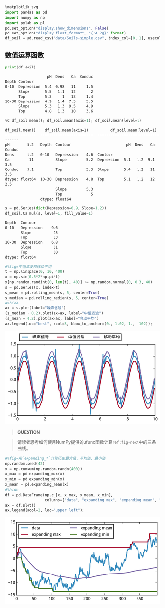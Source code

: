 

```python
%matplotlib_svg
import pandas as pd
import numpy as np
import pylab as pl
pd.set_option("display.show_dimensions", False)
pd.set_option("display.float_format", "{:4.2g}".format)
df_soil = pd.read_csv("data/Soils-simple.csv", index_col=[0, 1], usecols=range(6))
```

## 数值运算函数


```python
print(df_soil)
```

                       pH  Dens   Ca  Conduc
    Depth Contour                           
    0-10  Depression  5.4  0.98   11     1.5
          Slope       5.5   1.1   12       2
          Top         5.3     1   13     1.4
    10-30 Depression  4.9   1.4  7.5     5.5
          Slope       5.3   1.3  9.5     4.9
          Top         4.8   1.3   10     3.6



```python
%C df_soil.mean(); df_soil.mean(axis=1); df_soil.mean(level=1)
```

    df_soil.mean()    df_soil.mean(axis=1)          df_soil.mean(level=1)       
    --------------  ------------------------  ----------------------------------
    pH        5.2   Depth  Contour                         pH  Dens   Ca  Conduc
    Dens      1.2   0-10   Depression    4.6  Contour                           
    Ca         11          Slope         5.2  Depression  5.1   1.2  9.1     3.5
    Conduc    3.1          Top           5.3  Slope       5.4   1.2   11     3.5
    dtype: float64  10-30  Depression    4.8  Top         5.1   1.2   12     2.5
                           Slope         5.3                                    
                           Top             5                                    
                    dtype: float64                                              



```python
s = pd.Series(dict(Depression=0.9, Slope=1.2))
df_soil.Ca.mul(s, level=1, fill_value=1)
```




    Depth  Contour   
    0-10   Depression    9.6
           Slope          15
           Top            13
    10-30  Depression    6.8
           Slope          11
           Top            10
    dtype: float64




```python
#%fig=中值滤波和移动平均
t = np.linspace(0, 10, 400)
x = np.sin(0.5*2*np.pi*t)
x[np.random.randint(0, len(t), 40)] += np.random.normal(0, 0.3, 40)
s = pd.Series(x, index=t)
s_mean = pd.rolling_mean(s, 5, center=True)
s_median = pd.rolling_median(s, 5, center=True)
#%hide
ax = s.plot(label="噪声信号")
(s_median - 0.2).plot(ax=ax, label="中值滤波")
(s_mean + 0.2).plot(ax=ax, label="移动平均")
ax.legend(loc="best", ncol=3, bbox_to_anchor=(0., 1.02, 1., .102));
```


![svg](pandas-400-calculation_files/pandas-400-calculation_5_0.svg)


> **QUESTION**

> 请读者思考如何使用NumPy提供的ufunc函数计算`ref:fig-next`中的三条曲线。


```python
#%fig=用`expanding_*`计算历史最大值、平均值、最小值
np.random.seed(42)
x = np.cumsum(np.random.randn(400))
x_max = pd.expanding_max(x)
x_min = pd.expanding_min(x)
x_mean = pd.expanding_mean(x)
#%hide
df = pd.DataFrame(np.c_[x, x_max, x_mean, x_min], 
                  columns=["data", "expanding max", "expanding mean", "expanding min"])
ax = df.plot()
ax.legend(ncol=2, loc="upper left");
```


![svg](pandas-400-calculation_files/pandas-400-calculation_7_0.svg)


